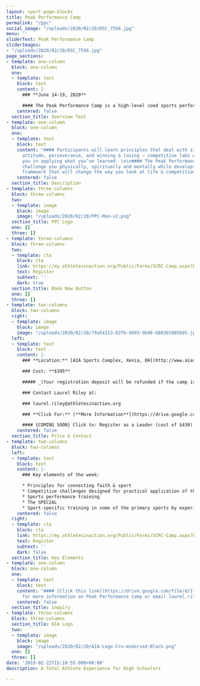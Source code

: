 ```yaml
---
layout: sport-page-blocks
title: Peak Performance Camp
permalink: "/ppc"
social_image: "/uploads/2020/02/20/DSC_7556.jpg"
menu: ''
sliderText: Peak Performance Camp
sliderImages:
- "/uploads/2020/02/20/DSC_7556.jpg"
page_sections:
- template: one-column
  block: one-column
  one:
  - template: text
    block: text
    content: |-
      ### **June 14-19, 2020**

      #### The Peak Performance Camp is a high-level coed sports performance **camp for** **high school athletes**. Based on Athletes in Action's successful Ultimate Training Camp model, this camp will challenge you to raise your game to the next level!
    centered: false
  section_title: Overview Text
- template: one-column
  block: one-column
  one:
  - template: text
    block: text
    content: "#### Participants will learn principles that deal with issues like motivation,
      attitude, perseverance, and winning & losing – competitive labs will engage
      you in applying what you’ve learned. \n\n#### The Peak Performance Camp will
      challenge you physically, spiritually and mentally while developing a leadership
      framework that will change the way you look at life & competition."
    centered: false
  section_title: Description
- template: three-columns
  block: three-columns
  two:
  - template: image
    block: image
    image: "/uploads/2020/02/20/PPC-Man-v2.png"
  section_title: PPC Logo
  one: []
  three: []
- template: three-columns
  block: three-columns
  two:
  - template: cta
    block: cta
    link: https://my.athletesinaction.org/Public/Forms/SCRC-Camp.aspx?EventID=2122
    text: Register
    subtext: ''
    dark: true
  section_title: Book Now Button
  one: []
  three: []
- template: two-columns
  block: two-columns
  right:
  - template: image
    block: image
    image: "/uploads/2020/02/20/79a54113-82fb-4093-9b96-680391805b95.jpg"
  left:
  - template: text
    block: text
    content: |-
      ### **Location:** [AIA Sports Complex, Xenia, OH](http://www.aiasportscomplex.com/)

      ### Cost: **$395**

      ##### _(Your registration deposit will be refunded if the camp is canceled due to Covid-19)_

      ### Contact Laurel Riley at:

      ### laurel.riley@athletesinaction.org

      ### **Click For:** [**More Information**](https://drive.google.com/file/d/1lfSHomGBU7ZYs0sEj6LYf93ZdKAUTeII/view?usp=sharing)

      #### {COMING SOON} Click to: Register as a Leader (cost of $430)
    centered: false
  section_title: Price & Contact
- template: two-columns
  block: two-columns
  left:
  - template: text
    block: text
    content: |-
      ### Key elements of the week:

      * Principles for connecting faith & sport
      * Competitive challenges designed for practical application of the principles
      * Sports performance training
      * The SPECIAL
      * Sport-specific training in some of the primary sports by experienced coaches and collegiate athletes
    centered: false
  right:
  - template: cta
    block: cta
    link: https://my.athletesinaction.org/Public/Forms/SCRC-Camp.aspx?EventID=2122
    text: Register
    subtext: ''
    dark: false
  section_title: Key Elements
- template: one-column
  block: one-column
  one:
  - template: text
    block: text
    content: "#### [Click this link](https://drive.google.com/file/d/1lfSHomGBU7ZYs0sEj6LYf93ZdKAUTeII/view?usp=sharing)
      for more information on Peak Performance Camp or email laurel.riley@athletesinaction.org"
    centered: false
  section_title: inquiry
- template: three-columns
  block: three-columns
  section_title: AIA Logo
  two:
  - template: image
    block: image
    image: "/uploads/2020/02/20/AIA-Logo-Cru-endorsed-Black.png"
  one: []
  three: []
date: '2019-02-22T15:18:55.000+00:00'
description: A Total Athlete Experience for High Schoolers

---
```

